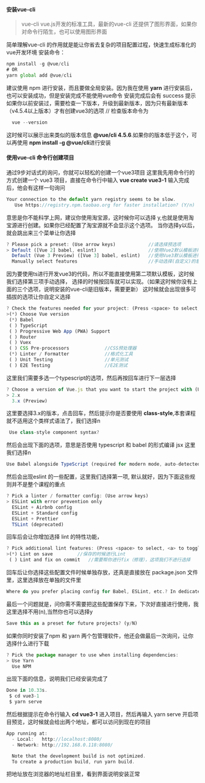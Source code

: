 <!--
 * @Author: gaoyuan
 * @Date: 2020-10-27 14:47:37
 * @LastEditors: gaoyuan
 * @LastEditTime: 2020-10-27 16:15:11
-->
#### 安装vue-cli
> vue-cli vue.js开发的标准工具，最新的vue-cli 还提供了图形界面，如果你对命令行陌生，也可以使用图形界面

简单理解vue-cli 的作用就是能让你省去复杂的项目配置过程，快速生成标准化的vue开发环境
安装命令：
```javascript
npm install -g @vue/cli
# OR
yarn global add @vue/cli
```
建议使用 npm 进行安装，而且要做全局安装。因为我在使用 **yarn** 进行安装后，也可以安装成功，但是安装完成不能使用vue命令
安装完成后会有 success 提示
如果你以前安装过，需要检查一下版本，升级到最新版本，因为只有最新版本（v4.5.4以上版本）才有创建vue3的选项
// 检查版本命令为
```javascript 
  vue --version
```
这时候可以展示出来类似的版本信息 **@vue/cli 4.5.6**.如果你的版本低于这个，可以再使用 **npm install -g @vue/cli**进行安装

#### 使用vue-cli 命令行创建项目
通过9步对话式的询问，你就可以轻松的创建一个vue3项目
这里我先用命令行的方式创建一个 vue3 项目，直接在命令行中输入 **vue create vue3-1** 输入完成后，他会有这样一句询问
```javascript
Your connection to the default yarn registry seems to be slow.
   Use https://registry.npm.taobao.org for faster installation? (Y/n)
```
意思是你不能科学上网，建议你使用淘宝源，这时候你可以选择 y,也就是使用淘宝源进行创建。如果你已经配置了淘宝源就不会显示这个选项。
当你选择y以后，就会跳出来三个菜单让你选择
```javascript
? Please pick a preset: (Use arrow keys)            //请选择预选项
> Default ([Vue 2] babel, eslint)                   //使用Vue2默认模板进行创建
  Default (Vue 3 Preview) ([Vue 3] babel, eslint)   //使用Vue3默认模板进行创建
  Manually select features                          //手动选择(自定义)的意思
```
因为要使用ts进行开发vue3的代码，所以不能直接使用第二项默认模板，这时候我们选择第三项手动选择，
选择的时候按回车就可以实现。（如果这时候你没有上面的三个选项，说明安装的vue-cli是旧版本，需要更新）
这时候就会出现很多可插拔的选项让你自定义选择
```javascript
? Check the features needed for your project: (Press <space> to select, <a> to toggle all, <i> to invert selection)
>(*) Choose Vue version
 (*) Babel
 ( ) TypeScript
 ( ) Progressive Web App (PWA) Support
 ( ) Router
 ( ) Vuex
 ( ) CSS Pre-processors             //CSS预处理器
 (*) Linter / Formatter             //格式化工具
 ( ) Unit Testing                   //单元测试
 ( ) E2E Testing                    //E2E测试
```
这里我们需要多选一个typescript的选项，然后再按回车进行下一层选择
```javascript
? Choose a version of Vue.js that you want to start the project with (Use arrow keys)
> 2.x
  3.x (Preview)
```
这里要选择3.x的版本，点击回车，然后提示你是否要使用 **class-style**,本套课程就不适用这个类样式语法了，我们选择n
```javascript
 Use class-style component syntax?
```
然后会出现下面的选项，意思是否使用 typescript 和 babel 的形式编译 jsx 这里我们选择n
```javascript
Use Babel alongside TypeScript (required for modern mode, auto-detected polyfills, transpiling JSX)? (Y/n)
```
然后会出现eslint 的一些配置，这里我们选择第一项, 默认就好，因为下面这些规则并不是整个课程的重点
```javascript
? Pick a linter / formatter config: (Use arrow keys)
> ESLint with error prevention only
  ESLint + Airbnb config
  ESLint + Standard config
  ESLint + Prettier
  TSLint (deprecated)
```
回车后会让你增加选择 lint 的特性功能，
```javascript
? Pick additional lint features: (Press <space> to select, <a> to toggle all, <i> to invert selection)
>(*) Lint on save         //保存的时候进行Lint
 ( ) Lint and fix on commit   //需要帮你进行fix（修理），这项我们不进行选择
```
回车后让你选择这些配置文件时候单独存放，还真是直接放在 package.json 文件里，这里选择放在单独的文件里
```javascript
Where do you prefer placing config for Babel, ESLint, etc.? In dedicated config files
```
最后一个问题就是，问你需不需要把这些配置保存下来，下次好直接进行使用，我这里选择不用(n),当然你也可以选择y
```javascript
Save this as a preset for future projects? (y/N)
```
如果你同时安装了npm 和 yarn 两个包管理软件，他还会做最后一次询问，让你选择什么进行下载
```javascript
? Pick the package manager to use when installing dependencies:
> Use Yarn
  Use NPM
```
出现下面的信息，说明我们已经安装完成了
```javascript
Done in 10.33s.
 $ cd vue3-1
 $ yarn serve
```
然后根据提示在命令行输入 **cd vue3-1** 进入项目，然后再输入 yarn serve 开启项目预览，这时候就会给出两个地址，都可以访问到现在的项目
```javascript
App running at:
  - Local:   http://localhost:8080/
  - Network: http://192.168.0.118:8080/

  Note that the development build is not optimized.
  To create a production build, run yarn build.
```
把地址放在浏览器的地址栏目里，看到界面说明安装正常